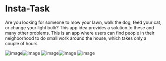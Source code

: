 # Insta-Task
Are you looking for someone to mow your lawn, walk the dog, feed your cat, or change your light bulb? This app idea provides a solution to these and many other problems. This is an app where users can find people in their neighborhood to do small work around the house, which takes only a couple of hours.

![image](https://user-images.githubusercontent.com/96276293/163466529-081cb79a-02a4-414e-a0ca-51698dcc7b89.png)![image](https://user-images.githubusercontent.com/96276293/163466769-85033c46-c7ec-474b-8240-4d4466f337a9.png) ![image](https://user-images.githubusercontent.com/96276293/163466918-c2561ac4-760f-4d30-82c4-21d4977a15ec.png)![image](https://user-images.githubusercontent.com/96276293/163467096-c34224f6-65de-43d0-b83f-93cdebd62f98.png)
                              ![image](https://user-images.githubusercontent.com/96276293/163467276-94b8f6f1-bdd6-4833-9d64-605b06f120f6.png)




